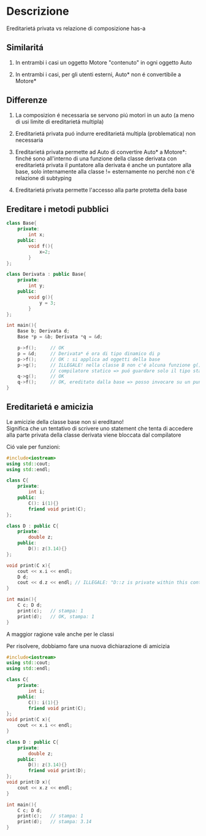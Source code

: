 # Descrizione

Ereditarietá privata vs relazione di composizione has-a


## Similaritá

1. In entrambi i casi un oggetto Motore "contenuto" in ogni oggetto Auto

2. In entrambi i casi, per gli utenti esterni, Auto* non é convertibile a Motore*


## Differenze

1. La composizion é necessaria se servono piú motori in un auto (a meno di usi limite di ereditarietá multipla)

2. Ereditarietá privata puó indurre ereditarietá multipla (problematica) non necessaria

3. Ereditarietá privata permette ad Auto di convertire Auto* a Motore*: finché sono all'interno di una funzione della classe derivata con ereditarietá privata il puntatore alla derivata é anche un puntatore alla base, solo internamente alla classe != esternamente no perché non c'é relazione di subtyping

4. Ereditarietá privata permette l'accesso alla parte protetta della base


## Ereditare i metodi pubblici

```cpp
class Base{
    private:
        int x;
    public:
        void f(){
            x=2;
        }
};

class Derivata : public Base{
    private:
        int y;
    public: 
        void g(){
            y = 3;
        }
};

int main(){
    Base b; Derivata d;
    Base *p = &b; Derivata *q = &d;

    p->f();     // OK
    p = &d;     // Derivata* é ora di tipo dinamico di p
    p->f();     // OK : si applica ad oggetti della base
    p->g();     // ILLEGALE! nella classe B non c'é alcuna funzione g() disponibile
                // compilatore statico => puó guardare solo il tipo statico del puntatore
    q->g();     // OK
    q->f();     // OK, ereditato dalla base => posso invocare su un puntatore della derivata le funzioni che eredito dalla base
}
```

## Ereditarietá e amicizia

Le amicizie della classe base non si ereditano!  
Significa che un tentativo di scrivere uno statement che tenta di accedere alla parte privata della classe derivata viene bloccata dal compilatore

Ció vale per funzioni:

```cpp
#include<iostream>
using std::cout;
using std::endl;

class C{
    private:
        int i;
    public:
        C(): i(1){}
        friend void print(C);
};

class D : public C{
    private:
        double z;
    public:
        D(): z(3.14){}
};

void print(C x){
    cout << x.i << endl;
    D d;
    cout << d.z << endl; // ILLEGALE: "D::z is private within this context"
}

int main(){
    C c; D d;
    print(c);   // stampa: 1
    print(d);   // OK, stampa: 1
}
```

A maggior ragione vale anche per le classi

Per risolvere, dobbiamo fare una nuova dichiarazione di amicizia

```cpp
#include<iostream>
using std::cout;
using std::endl;

class C{
    private:
        int i;
    public:
        C(): i(1){}
        friend void print(C);
};
void print(C x){
    cout << x.i << endl;
}

class D : public C{
    private:
        double z;
    public:
        D(): z(3.14){}
        friend void print(D);
};
void print(D x){
    cout << x.z << endl;
}

int main(){
    C c; D d;
    print(c);   // stampa: 1
    print(d);   // stampa: 3.14
}
```